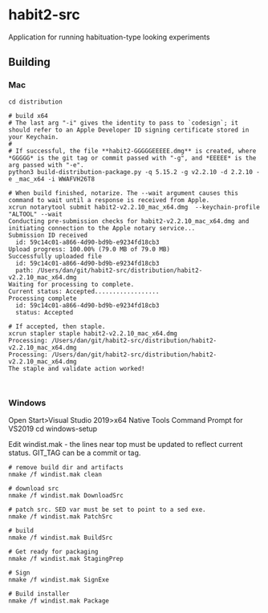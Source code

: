 # habit2-src
Application for running habituation-type looking experiments

## Building
### Mac
```shell
cd distribution

# build x64
# The last arg "-i" gives the identity to pass to `codesign`; it should refer to an Apple Developer ID signing certificate stored in your Keychain.  
#
# If successful, the file **habit2-GGGGGEEEEE.dmg** is created, where *GGGGG* is the git tag or commit passed with "-g", and *EEEEE* is the arg passed with "-e". 
python3 build-distribution-package.py -q 5.15.2 -g v2.2.10 -d 2.2.10 -e _mac_x64 -i WWAFVH26T8

# When build finished, notarize. The --wait argument causes this command to wait until a response is received from Apple. 
xcrun notarytool submit habit2-v2.2.10_mac_x64.dmg  --keychain-profile "ALTOOL" --wait
Conducting pre-submission checks for habit2-v2.2.10_mac_x64.dmg and initiating connection to the Apple notary service...
Submission ID received
  id: 59c14c01-a866-4d90-bd9b-e9234fd18cb3
Upload progress: 100.00% (79.0 MB of 79.0 MB)   
Successfully uploaded file
  id: 59c14c01-a866-4d90-bd9b-e9234fd18cb3
  path: /Users/dan/git/habit2-src/distribution/habit2-v2.2.10_mac_x64.dmg
Waiting for processing to complete.
Current status: Accepted..................
Processing complete
  id: 59c14c01-a866-4d90-bd9b-e9234fd18cb3
  status: Accepted
  
# If accepted, then staple.
xcrun stapler staple habit2-v2.2.10_mac_x64.dmg 
Processing: /Users/dan/git/habit2-src/distribution/habit2-v2.2.10_mac_x64.dmg
Processing: /Users/dan/git/habit2-src/distribution/habit2-v2.2.10_mac_x64.dmg
The staple and validate action worked!



```

### Windows

Open Start>Visual Studio 2019>x64 Native Tools Command Prompt for VS2019
cd windows-setup

Edit windist.mak - the lines near top must be updated to reflect current status. GIT_TAG can be a commit or tag.

```shell
# remove build dir and artifacts
nmake /f windist.mak clean

# download src
nmake /f windist.mak DownloadSrc

# patch src. SED var must be set to point to a sed exe.
nmake /f windist.mak PatchSrc

# build
nmake /f windist.mak BuildSrc

# Get ready for packaging
nmake /f windist.mak StagingPrep

# Sign
nmake /f windist.mak SignExe

# Build installer
nmake /f windist.mak Package
```
